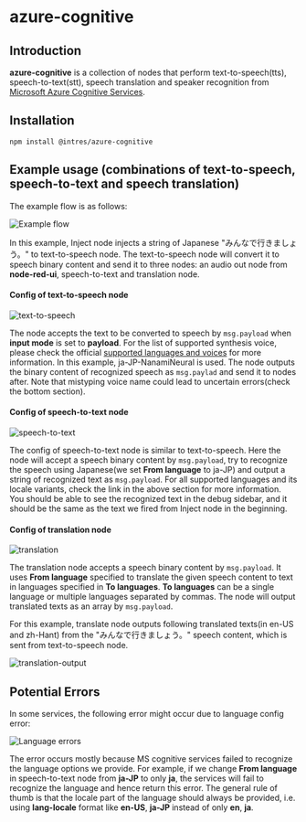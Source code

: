 # azure-cognitive
## Introduction
**azure-cognitive** is a collection of nodes that perform text-to-speech(tts), speech-to-text(stt), speech translation and speaker recognition from [Microsoft Azure Cognitive Services](https://azure.microsoft.com/en-us/services/cognitive-services/#api).
## Installation
`npm install @intres/azure-cognitive`
## Example usage (combinations of text-to-speech, speech-to-text and speech translation)
The example flow is as follows:

![Example flow](https://github.com/uwtintres/azure-cognitive/blob/main/img/example-flow.png?raw=true)

In this example, Inject node injects a string of Japanese "みんなで行きましょう。" to text-to-speech node. The text-to-speech node will convert it to speech
binary content and send it to three nodes: an audio out node from **node-red-ui**, speech-to-text and translation node.

#### Config of text-to-speech node
![text-to-speech](https://github.com/uwtintres/azure-cognitive/blob/main/img/text-to-speech.png?raw=true)

The node accepts the text to be converted to speech by `msg.payload` when **input mode** is set to **payload**. For the list of supported synthesis voice, please check the official [supported languages and voices](https://docs.microsoft.com/en-us/azure/cognitive-services/speech-service/language-support?tabs=speechtotext#text-to-speech)
for more information. In this example, ja-JP-NanamiNeural is used. The node outputs the binary content of recognized speech as `msg.paylad` and send it to nodes after.
Note that mistyping voice name could lead to uncertain errors(check the bottom section).

#### Config of speech-to-text node
![speech-to-text](https://github.com/uwtintres/azure-cognitive/blob/main/img/speech-to-text.png?raw=true)

The config of speech-to-text node is similar to text-to-speech. Here the node will accept a speech binary content by `msg.payload`, try to recognize the speech using Japanese(we set **From language** to ja-JP) and output a string of recognized text as `msg.payload`.
For all supported languages and its locale variants, check the link in the above section for more information. You should be able to see the recognized text in the debug sidebar, and it should be the same as the text we fired from Inject node
in the beginning.

#### Config of translation node
![translation](https://github.com/uwtintres/azure-cognitive/blob/main/img/translation.png?raw=true)

The translation node accepts a speech binary content by `msg.payload`. It uses **From language** specified to translate the given speech content to text in languages specified in **To languages**. **To languages** can be
a single language or multiple languages separated by commas. The node will output translated texts as an array by `msg.payload`.

For this example, translate node outputs following translated texts(in en-US and zh-Hant) from the "みんなで行きましょう。" speech content, which is sent from text-to-speech node.

![translation-output](https://github.com/uwtintres/azure-cognitive/blob/main/img/translation-output.png?raw=true)


## Potential Errors
In some services, the following error might occur due to language config error:

![Language errors](https://github.com/uwtintres/azure-cognitive/blob/main/img/language-error.png?raw=true)

The error occurs mostly because MS cognitive services failed to recognize the language options we provide. For example, if we change **From language** in speech-to-text node from **ja-JP** to only **ja**, the services will fail to
recognize the language and hence return this error. The general rule of thumb is that the locale part of the language should always be provided, i.e. using **lang-locale** format like **en-US**, **ja-JP** instead of only **en**, **ja**.
